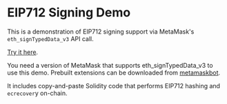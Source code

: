 # EIP712 Signing Demo

This is a demonstration of EIP712 signing support via MetaMask's
`eth_signTypedData_v3` API call.

[Try it here](https://weijiekoh.github.io/eip712-signing-demo/index.html).

You need a version of MetaMask that supports eth_signTypedData_v3 to use this
demo. Prebuilt extensions can be downloaded from 
[metamaskbot](https://github.com/MetaMask/metamask-extension/pull/4803#issuecomment-420071748).

It includes copy-and-paste Solidity code that performs EIP712 hashing and
`ecrecover`y on-chain. 
